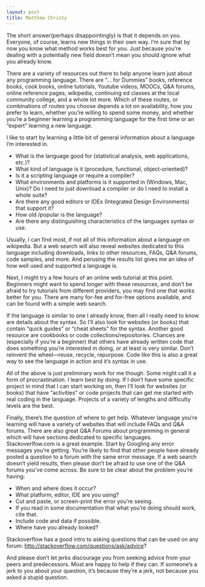 ```yaml
---
layout: post
title: Matthew Christy
---
```


The short answer(perhaps disappointingly) is that it depends on you. Everyone, of course, learns new things in their own way. I’m sure that by now you know what method works best for you. Just because you’re dealing with a potentially new field doesn’t mean you should ignore what you already know. 

There are a variety of resources out there to help anyone learn just about any programming language. There are “... for Dummies” books, reference books, cook books, online tutorials, Youtube videos, MOOCs, Q&A forums, online reference pages, wikipedia, continuing ed classes at the local community college, and a whole lot more. Which of these routes, or combinations of routes you choose depends a lot on availability, how you prefer to learn, whether you’re willing to spend some money, and whether you’re a beginner learning a programming language for the first time or an “expert” learning a new language. 

I like to start by learning a little bit of general information about a language I’m interested in. 

* What is the language good for (statistical analysis, web applications, etc.)?
* What kind of language is it (procedure, functional, object-oriented)? 
* Is it a scripting language or require a compiler?
* What environments and platforms is it supported in (Windows, Mac, Unix)? Do I need to just download a compiler or do I need to install a whole suite?
* Are there any good editors or IDEs (Integrated Design Environments) that support it?
* How old /popular is the language? 
* Are there any distinguishing characteristics of the languages syntax or use.

Usually, I can find most, if not all of this information about a language on wikipedia. But a web search will also reveal websites dedicated to this language including downloads, links to other resources, FAQs, Q&A forums, code samples, and more. And perusing the results list gives me an idea of how well used and supported a language is.

Next, I might try a few hours of an online web tutorial at this point. Beginners might want to spend longer with these resources, and don’t be afraid to try tutorials from different providers, you may find one that works better for you. There are many for-fee and for-free options available, and can be found with a simple web search. 

If the language is similar to one I already know, then all I really need to know are details about the syntax. So I’ll also look for websites (or books) that contain “quick guides” or “cheat sheets” for the syntax. Another good resource are cookbooks or code collections/repositories. Chances are (especially if you’re a beginner) that others have already written code that does something you’re interested in doing, or at least is very similar. Don’t reinvent the wheel—reuse, recycle, repurpose. Code like this is also a great way to see the language in action and it’s syntax in use. 

All of the above is just preliminary work for me though. Some might call it a form of procrastination. I learn best by doing. If I don’t have some specific project in mind that I can start working on, then I’ll look for websites (or books) that have “activities” or code projects that can get me started with real coding in the language. Projects of a variety of lengths and difficulty levels are the best.

Finally, there’s the question of where to get help. Whatever language you’re learning will have a variety of websites that will include FAQs and Q&A forums. There are also great Q&A Forums about programming in general which will have sections dedicated to specific languages. Stackoverlfow.com is a great example. Start by Googling any error messages you’re getting. You’re likely to find that other people have already posted a question to a forum with the same error message. If a web search doesn’t yield results, then please don’t be afraid to use one of the Q&A forums you’ve come across. Be sure to be clear about the problem you’re having:

* When and where does it occur?
* What platform, editor, IDE are you using?
* Cut and paste, or screen-print the error you’re seeing.
* If you read in some documentation that what you’re doing should work, cite that.
* Include code and data if possible. 
* Where have you already looked?

Stackoverflow has a good intro to asking questions that can be used on any forum: http://stackoverflow.com/questions/ask/advice?

And please don’t let jerks discourage you from seeking advice from your peers and predecessors. Most are happy to help if they can. If someone’s a jerk to you about your question, it’s because they’re a jerk, not because you asked a stupid question. 
